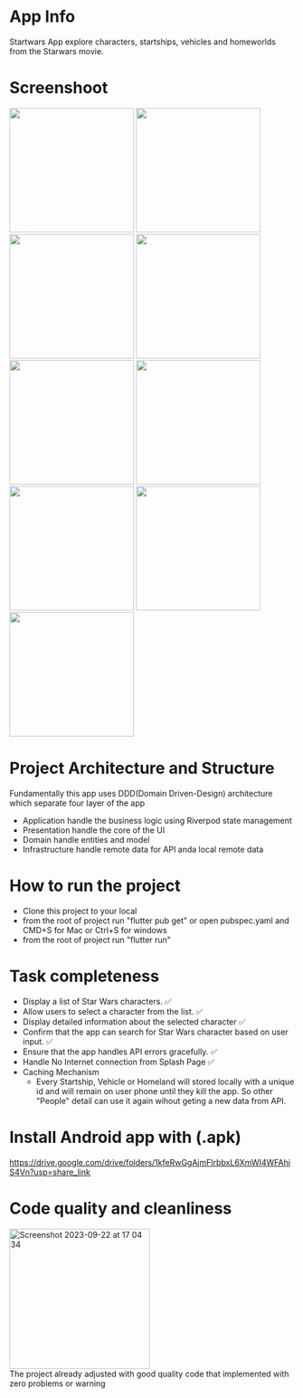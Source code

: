 # App Info
Startwars App explore characters, startships, vehicles and homeworlds from the Starwars movie.

# Screenshoot
<img src="https://github.com/UbaidillahGit/starwars_app/assets/41310314/c6efc3c6-cc61-4a2d-b06c-059c1f987555" width=220/>
<img src="https://github.com/UbaidillahGit/starwars_app/assets/41310314/e184f472-527d-4348-baf3-aad3294afb56" width=220/>
<img src="https://github.com/UbaidillahGit/starwars_app/assets/41310314/90adc5f2-e2ee-4e5a-ac37-217dcd0b2149" width=220/>
<img src="https://github.com/UbaidillahGit/starwars_app/assets/41310314/2d2fdfe2-e560-4d0a-83c9-8ef5d5872e25" width=220/>
<img src="https://github.com/UbaidillahGit/starwars_app/assets/41310314/d4d36014-53e0-4fd6-8e63-5bad1c143a8e" width=220/>
<img src="https://github.com/UbaidillahGit/starwars_app/assets/41310314/6c4b1e5d-9f33-4d19-8db5-146246ebbd4e" width=220/>
<img src="https://github.com/UbaidillahGit/starwars_app/assets/41310314/39de6e79-82d6-4bec-a5d5-dd47aea7079f" width=220/>
<img src="https://github.com/UbaidillahGit/starwars_app/assets/41310314/c20d317f-bbd5-4513-b2a8-6eb1b4d4e624" width=220/>
<img src="https://github.com/UbaidillahGit/starwars_app/assets/41310314/6b252b4c-e640-4a5e-9ff2-0f46a9364472" width=220/>


# Project Architecture and Structure
Fundamentally this app uses DDD(Domain Driven-Design) architecture which separate four layer of the app
- Application handle the business logic using Riverpod state management
- Presentation handle the core of the UI
- Domain handle entities and model
- Infrastructure handle remote data for API anda local remote data

# How to run the project
- Clone this project to your local
- from the root of project run "flutter pub get" or open pubspec.yaml and CMD+S for Mac or Ctrl+S for windows
- from the root of project run "flutter run"

# Task completeness
- Display a list of Star Wars characters. ✅
- Allow users to select a character from the list. ✅
- Display detailed information about the selected character ✅
- Confirm that the app can search for Star Wars character based on user input. ✅
- Ensure that the app handles API errors gracefully. ✅
- Handle No Internet connection from Splash Page ✅
- Caching Mechanism
  - Every Startship, Vehicle or Homeland will stored locally with a unique id and will remain on user phone until they kill the app. So other "People" detail can use it again wihout geting a new data from API.


# Install Android app with (.apk)
https://drive.google.com/drive/folders/1kfeRwGgAjmFIrbbxL6XmWI4WFAhiS4Vn?usp=share_link

# Code quality and cleanliness
<img width="248" alt="Screenshot 2023-09-22 at 17 04 34" src="https://github.com/UbaidillahGit/starwars_app/assets/41310314/f698017e-9a28-4f25-a695-12c7d8bbe685">
<br>
The project already adjusted with good quality code that implemented with zero problems or warning


